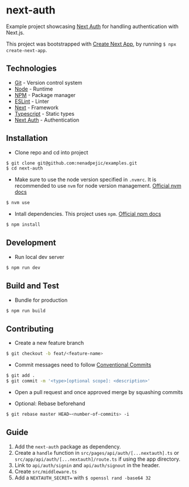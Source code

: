 # next-auth

Example project showcasing [Next Auth](https://next-auth.js.org/) for handling authentication with Next.js.

This project was bootstrapped with [Create Next App](https://nextjs.org/docs/pages/api-reference/create-next-app), by running `$ npx create-next-app`.

## Technologies

- [Git](https://git-scm.com/) - Version control system
- [Node](https://nodejs.org/en) - Runtime
- [NPM](https://www.npmjs.com/) - Package manager
- [ESLint](https://eslint.org/) - Linter
- [Next](https://nextjs.org/) - Framework
- [Typescript](https://www.typescriptlang.org/) - Static types
- [Next Auth](https://next-auth.js.org/) - Authentication

## Installation

- Clone repo and cd into project

```sh
$ git clone git@github.com:nenadpejic/examples.git
$ cd next-auth
```

- Make sure to use the node version specified in `.nvmrc`. It is recommended to use `nvm` for node version management. [Official nvm docs](https://github.com/nvm-sh/nvm/blob/master/README.md)

```sh
$ nvm use
```

- Intall dependencies. This project uses `npm`. [Official npm docs](https://www.npmjs.com/)

```sh
$ npm install
```

## Development

- Run local dev server

```sh
$ npm run dev
```

## Build and Test

- Bundle for production

```sh
$ npm run build
```

## Contributing

- Create a new feature branch

```sh
$ git checkout -b feat/<feature-name>
```

- Commit messages need to follow [Conventional Commits](https://www.conventionalcommits.org/en/v1.0.0/)

```sh
$ git add .
$ git commit -m '<type>[optional scope]: <description>'
```

- Open a pull request and once approved merge by squashing commits

- Optional: Rebase beforehand

```sh
$ git rebase master HEAD~<number-of-commits> -i
```

## Guide

1. Add the `next-auth` package as dependency.
2. Create a `handle` function in `src/pages/api/auth/[...nextauth].ts` or `src/app/api/auth/[...nextauth]/route.ts` if using the app directory.
3. Link to `api/auth/signin` and `api/auth/signout` in the header.
4. Create `src/middleware.ts`
5. Add a `NEXTAUTH_SECRET=` with `$ openssl rand -base64 32`
